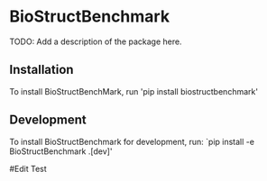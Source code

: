 # BioStructBenchmark

TODO: Add a description of the package here.

## Installation

To install BioStructBenchMark, run 'pip install biostructbenchmark'

## Development

To install BioStructBenchmark for development, run:
`pip install -e BioStructBenchmark .[dev]'

#Edit Test
